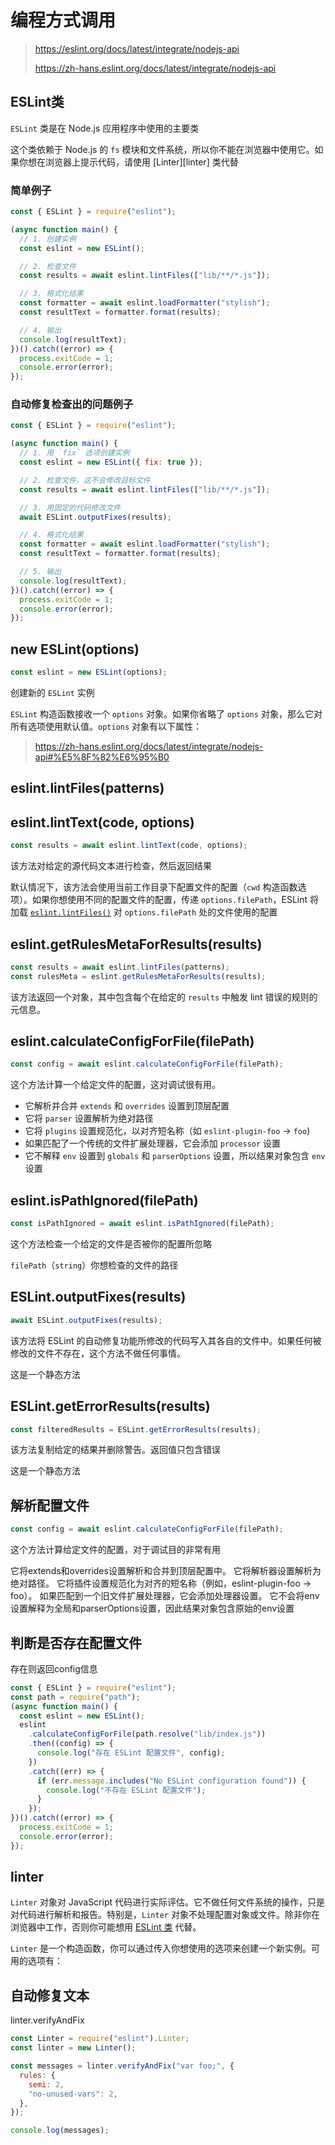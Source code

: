 # 编程方式调用

> https://eslint.org/docs/latest/integrate/nodejs-api
>
> https://zh-hans.eslint.org/docs/latest/integrate/nodejs-api

## ESLint类

`ESLint` 类是在 Node.js 应用程序中使用的主要类

这个类依赖于 Node.js 的 `fs` 模块和文件系统，所以你不能在浏览器中使用它。如果你想在浏览器上提示代码，请使用 [Linter][linter] 类代替

### 简单例子

```js
const { ESLint } = require("eslint");

(async function main() {
  // 1. 创建实例
  const eslint = new ESLint();

  // 2. 检查文件
  const results = await eslint.lintFiles(["lib/**/*.js"]);

  // 3. 格式化结果
  const formatter = await eslint.loadFormatter("stylish");
  const resultText = formatter.format(results);

  // 4. 输出
  console.log(resultText);
})().catch((error) => {
  process.exitCode = 1;
  console.error(error);
});
```

### 自动修复检查出的问题例子

```js
const { ESLint } = require("eslint");

(async function main() {
  // 1. 用 `fix` 选项创建实例
  const eslint = new ESLint({ fix: true });

  // 2. 检查文件，这不会修改目标文件
  const results = await eslint.lintFiles(["lib/**/*.js"]);

  // 3. 用固定的代码修改文件
  await ESLint.outputFixes(results);

  // 4. 格式化结果
  const formatter = await eslint.loadFormatter("stylish");
  const resultText = formatter.format(results);

  // 5. 输出
  console.log(resultText);
})().catch((error) => {
  process.exitCode = 1;
  console.error(error);
});
```

##  new ESLint(options)

```js
const eslint = new ESLint(options);
```

创建新的 `ESLint` 实例

`ESLint` 构造函数接收一个 `options` 对象。如果你省略了 `options` 对象，那么它对所有选项使用默认值。`options` 对象有以下属性：

> https://zh-hans.eslint.org/docs/latest/integrate/nodejs-api#%E5%8F%82%E6%95%B0

## eslint.lintFiles(patterns)

## eslint.lintText(code, options)

```js
const results = await eslint.lintText(code, options);
```

该方法对给定的源代码文本进行检查，然后返回结果

默认情况下，该方法会使用当前工作目录下配置文件的配置（`cwd` 构造函数选项）。如果你想使用不同的配置文件的配置，传递 `options.filePath`，ESLint 将加载 [`eslint.lintFiles()`](https://zh-hans.eslint.org/docs/latest/integrate/nodejs-api#-eslintlintfilespatterns) 对 `options.filePath` 处的文件使用的配置

## eslint.getRulesMetaForResults(results)

```js
const results = await eslint.lintFiles(patterns);
const rulesMeta = eslint.getRulesMetaForResults(results);
```

该方法返回一个对象，其中包含每个在给定的 `results` 中触发 lint 错误的规则的元信息。

## eslint.calculateConfigForFile(filePath)

```js
const config = await eslint.calculateConfigForFile(filePath);
```

这个方法计算一个给定文件的配置，这对调试很有用。

- 它解析并合并 `extends` 和 `overrides` 设置到顶层配置
- 它将 `parser` 设置解析为绝对路径
- 它将 `plugins` 设置规范化，以对齐短名称（如 `eslint-plugin-foo` → `foo`)
- 如果匹配了一个传统的文件扩展处理器，它会添加 `processor` 设置
- 它不解释 `env` 设置到 `globals` 和 `parserOptions` 设置，所以结果对象包含 `env` 设置

## eslint.isPathIgnored(filePath)

```js
const isPathIgnored = await eslint.isPathIgnored(filePath);
```

这个方法检查一个给定的文件是否被你的配置所忽略

`filePath`（`string`）你想检查的文件的路径

## ESLint.outputFixes(results)

```js
await ESLint.outputFixes(results);
```

该方法将 ESLint 的自动修复功能所修改的代码写入其各自的文件中。如果任何被修改的文件不存在，这个方法不做任何事情。

这是一个静态方法

## ESLint.getErrorResults(results)

```js
const filteredResults = ESLint.getErrorResults(results);
```

该方法复制给定的结果并删除警告。返回值只包含错误

这是一个静态方法

## 解析配置文件

```js
const config = await eslint.calculateConfigForFile(filePath);
```

这个方法计算给定文件的配置，对于调试目的非常有用

它将extends和overrides设置解析和合并到顶层配置中。 它将解析器设置解析为绝对路径。 它将插件设置规范化为对齐的短名称（例如，eslint-plugin-foo → foo）。 如果匹配到一个旧文件扩展处理器，它会添加处理器设置。 它不会将env设置解释为全局和parserOptions设置，因此结果对象包含原始的env设置

## 判断是否存在配置文件

存在则返回config信息

```js
const { ESLint } = require("eslint");
const path = require("path");
(async function main() {
  const eslint = new ESLint();
  eslint
    .calculateConfigForFile(path.resolve("lib/index.js"))
    .then((config) => {
      console.log("存在 ESLint 配置文件", config);
    })
    .catch((err) => {
      if (err.message.includes("No ESLint configuration found")) {
        console.log("不存在 ESLint 配置文件");
      }
    });
})().catch((error) => {
  process.exitCode = 1;
  console.error(error);
});

```

## linter

`Linter` 对象对 JavaScript 代码进行实际评估。它不做任何文件系统的操作，只是对代码进行解析和报告。特别是，`Linter` 对象不处理配置对象或文件。除非你在浏览器中工作，否则你可能想用 [ESLint 类](https://zh-hans.eslint.org/docs/latest/integrate/nodejs-api#eslint-类) 代替。

`Linter` 是一个构造函数，你可以通过传入你想使用的选项来创建一个新实例。可用的选项有：

## 自动修复文本

linter.verifyAndFix

```js
const Linter = require("eslint").Linter;
const linter = new Linter();

const messages = linter.verifyAndFix("var foo;", {
  rules: {
    semi: 2,
    "no-unused-vars": 2,
  },
});

console.log(messages);
```

